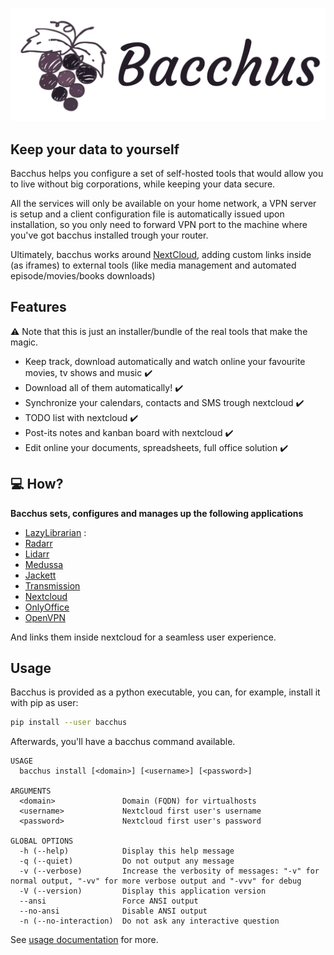<span style="display:block;text-align:center">[![](https://raw.githubusercontent.com/XayOn/bacchus/develop/docs/bacchus.png)](https://github.com/XayOn/bacchus) </span>

## Keep your data to yourself

Bacchus helps you configure a set of self-hosted tools that would allow you to
live without big corporations, while keeping your data secure.

All the services will only be available on your home network, a VPN server
is setup and a client configuration file is automatically issued upon
installation, so you only need to forward VPN port to the machine where you've
got bacchus installed trough your router.

Ultimately, bacchus works around [NextCloud][1], adding custom links inside (as
iframes) to external tools (like media management and automated
episode/movies/books downloads)

## Features

:warning: Note that this is just an installer/bundle of the real tools that make the magic.

- Keep track, download automatically and watch online your favourite movies, tv
  shows and music :heavy_check_mark: 
- Download all of them automatically! :heavy_check_mark:
- Synchronize your calendars, contacts and SMS trough nextcloud :heavy_check_mark:
- TODO list with nextcloud :heavy_check_mark:
- Post-its notes and kanban board with nextcloud :heavy_check_mark:
- Edit online your documents, spreadsheets, full office solution :heavy_check_mark:

## :computer: How? 

**Bacchus sets, configures and manages up the following applications**

- [LazyLibrarian][2] :
- [Radarr][3]
- [Lidarr][4]
- [Medussa][5]
- [Jackett][6]
- [Transmission][7]
- [Nextcloud][8]
- [OnlyOffice][9]
- [OpenVPN][10]

And links them inside nextcloud for a seamless user experience. 

## Usage

Bacchus is provided as a python executable, you can, for example, install it with pip as user:

```bash
pip install --user bacchus
```

Afterwards, you'll have a bacchus command available.

```
USAGE
  bacchus install [<domain>] [<username>] [<password>]

ARGUMENTS
  <domain>               Domain (FQDN) for virtualhosts
  <username>             Nextcloud first user's username
  <password>             Nextcloud first user's password

GLOBAL OPTIONS
  -h (--help)            Display this help message
  -q (--quiet)           Do not output any message
  -v (--verbose)         Increase the verbosity of messages: "-v" for normal output, "-vv" for more verbose output and "-vvv" for debug
  -V (--version)         Display this application version
  --ansi                 Force ANSI output
  --no-ansi              Disable ANSI output
  -n (--no-interaction)  Do not ask any interactive question
```

See [usage documentation][11] for more.

[1]: https://github.com/nextcloud/nextcloud
[2]: https://lazylibrarian.gitlab.io
[3]: https://radarr.video
[4]: https://lidarr.audio
[5]: https://pymedusa.com
[6]: https://github.com/Jackett/Jackett
[7]: https://transmissionbt.com
[8]: https://nextcloud.com
[9]: https://onlyoffice.com
[10]: https://openvpn.net
[11]: docs/usage.md
